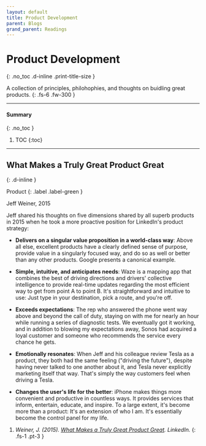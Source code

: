 ```yaml
---
layout: default
title: Product Development
parent: Blogs
grand_parent: Readings
---
```


# Product Development
{: .no_toc .d-inline .print-title-size }

A collection of principles, philohophies, and thoughts on buidling great products.
{: .fs-6 .fw-300 }

---

#### Summary 
{: .no_toc }

1. TOC
{:toc}

---

## What Makes a Truly Great Product Great
{: .d-inline }

Product
{: .label .label-green }

Jeff Weiner, 2015


Jeff shared his thoughts on five dimensions shared by all superb products in 2015 when he took a more proactive position for LinkedIn's product strategy: 

- **Delivers on a singular value proposition in a world-class way**: Above all else, excellent products have a clearly defined sense of purpose, provide value in a singularly focused way, and do so as well or better than any other products. Google presents a canonical example.

- **Simple, intuitive, and anticipates needs**: Waze is a mapping app that combines the best of driving directions and drivers' collective intelligence to provide real-time updates regarding the most efficient way to get from point A to point B. It's straightforward and intuitive to use: Just type in your destination, pick a route, and you're off.

- **Exceeds expectations**: The rep who answered the phone went way above and beyond the call of duty, staying on with me for nearly an hour while running a series of diagnostic tests. We eventually got it working, and in addition to blowing my expectations away, Sonos had acquired a loyal customer and someone who recommends the service every chance he gets.

- **Emotionally resonates**: When Jeff and his colleague review Tesla as a product, they both had the same feeling ("driving the future"), despite having never talked to one another about it, and Tesla never explicitly marketing itself that way. That's simply the way customers feel when driving a Tesla.

- **Changes the user's life for the better**: iPhone makes things more convenient and productive in countless ways. It provides services that inform, entertain, educate, and inspire. To a large extent, it's become more than a product: It's an extension of who I am. It's essentially become the control panel for my life.

1. *Weiner, J. (2015). [What Makes a Truly Great Product Great](https://www.linkedin.com/pulse/what-makes-truly-great-product-jeff-weiner/). LinkedIn.*
{: .fs-1 .pt-3 }
